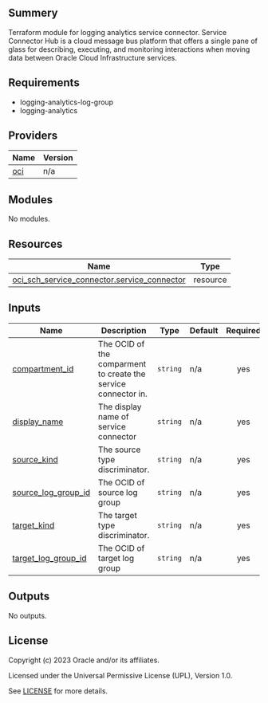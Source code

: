 ## Summery
Terraform module for logging analytics service connector.
Service Connector Hub is a cloud message bus
platform that offers a single pane of glass for describing,
executing, and monitoring interactions when moving data between
Oracle Cloud Infrastructure services.

## Requirements

* logging-analytics-log-group
* logging-analytics

## Providers

| Name | Version |
|------|---------|
| <a name="provider_oci"></a> [oci](#provider\_oci) | n/a |

## Modules

No modules.

## Resources

| Name | Type |
|------|------|
| [oci_sch_service_connector.service_connector](https://registry.terraform.io/providers/oracle/oci/latest/docs/resources/sch_service_connector) | resource |

## Inputs

| Name | Description | Type | Default | Required |
|------|-------------|------|---------|:--------:|
| <a name="input_compartment_id"></a> [compartment\_id](#input\_compartment\_id) | The OCID of the comparment to create the service connector in. | `string` | n/a | yes |
| <a name="input_display_name"></a> [display\_name](#input\_display\_name) | The display name of service connector | `string` | n/a | yes |
| <a name="input_source_kind"></a> [source\_kind](#input\_source\_kind) | The source type discriminator. | `string` | n/a | yes |
| <a name="input_source_log_group_id"></a> [source\_log\_group\_id](#input\_source\_log\_group\_id) | The OCID of source log group | `string` | n/a | yes |
| <a name="input_target_kind"></a> [target\_kind](#input\_target\_kind) | The target type discriminator. | `string` | n/a | yes |
| <a name="input_target_log_group_id"></a> [target\_log\_group\_id](#input\_target\_log\_group\_id) | The OCID of target log group | `string` | n/a | yes |

## Outputs

No outputs.

## License

Copyright (c) 2023 Oracle and/or its affiliates.

Licensed under the Universal Permissive License (UPL), Version 1.0.

See [LICENSE](../../license.txt) for more details.